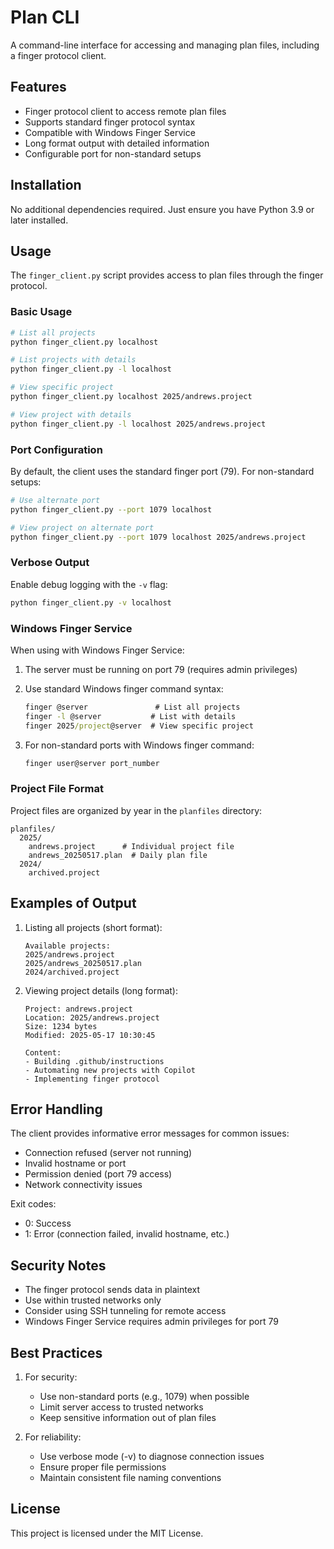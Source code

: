# Plan CLI

A command-line interface for accessing and managing plan files, including a finger protocol client.

## Features

- Finger protocol client to access remote plan files
- Supports standard finger protocol syntax
- Compatible with Windows Finger Service
- Long format output with detailed information
- Configurable port for non-standard setups

## Installation

No additional dependencies required. Just ensure you have Python 3.9 or later installed.

## Usage

The `finger_client.py` script provides access to plan files through the finger protocol.

### Basic Usage

```bash
# List all projects
python finger_client.py localhost

# List projects with details
python finger_client.py -l localhost

# View specific project
python finger_client.py localhost 2025/andrews.project

# View project with details
python finger_client.py -l localhost 2025/andrews.project
```

### Port Configuration

By default, the client uses the standard finger port (79). For non-standard setups:

```bash
# Use alternate port
python finger_client.py --port 1079 localhost

# View project on alternate port
python finger_client.py --port 1079 localhost 2025/andrews.project
```

### Verbose Output

Enable debug logging with the `-v` flag:

```bash
python finger_client.py -v localhost
```

### Windows Finger Service

When using with Windows Finger Service:

1. The server must be running on port 79 (requires admin privileges)
2. Use standard Windows finger command syntax:
   ```cmd
   finger @server               # List all projects
   finger -l @server           # List with details
   finger 2025/project@server  # View specific project
   ```

3. For non-standard ports with Windows finger command:
   ```cmd
   finger user@server port_number
   ```

### Project File Format

Project files are organized by year in the `planfiles` directory:

```
planfiles/
  2025/
    andrews.project      # Individual project file
    andrews_20250517.plan  # Daily plan file
  2024/
    archived.project
```

## Examples of Output

1. Listing all projects (short format):
   ```
   Available projects:
   2025/andrews.project
   2025/andrews_20250517.plan
   2024/archived.project
   ```

2. Viewing project details (long format):
   ```
   Project: andrews.project
   Location: 2025/andrews.project
   Size: 1234 bytes
   Modified: 2025-05-17 10:30:45

   Content:
   - Building .github/instructions
   - Automating new projects with Copilot
   - Implementing finger protocol
   ```

## Error Handling

The client provides informative error messages for common issues:

- Connection refused (server not running)
- Invalid hostname or port
- Permission denied (port 79 access)
- Network connectivity issues

Exit codes:
- 0: Success
- 1: Error (connection failed, invalid hostname, etc.)

## Security Notes

- The finger protocol sends data in plaintext
- Use within trusted networks only
- Consider using SSH tunneling for remote access
- Windows Finger Service requires admin privileges for port 79

## Best Practices

1. For security:
   - Use non-standard ports (e.g., 1079) when possible
   - Limit server access to trusted networks
   - Keep sensitive information out of plan files

2. For reliability:
   - Use verbose mode (-v) to diagnose connection issues
   - Ensure proper file permissions
   - Maintain consistent file naming conventions

## License

This project is licensed under the MIT License.